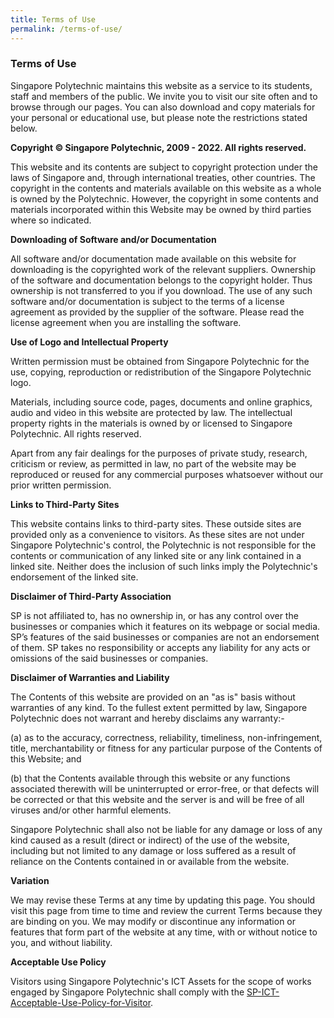 ```yaml
---
title: Terms of Use
permalink: /terms-of-use/
---
```

### **Terms of Use**

Singapore Polytechnic maintains this website as a service to its students, staff and members of the public. We invite you to visit our site often and to browse through our pages. You can also download and copy materials for your personal or educational use, but please note the restrictions stated below.

**Copyright © Singapore Polytechnic, 2009 - 2022. All rights reserved.**

This website and its contents are subject to copyright protection under the laws of Singapore and, through international treaties, other countries. The copyright in the contents and materials available on this website as a whole is owned by the Polytechnic. However, the copyright in some contents and materials incorporated within this Website may be owned by third parties where so indicated.

**Downloading of Software and/or Documentation**

All software and/or documentation made available on this website for downloading is the copyrighted work of the relevant suppliers. Ownership of the software and documentation belongs to the copyright holder. Thus ownership is not transferred to you if you download. The use of any such software and/or documentation is subject to the terms of a license agreement as provided by the supplier of the software. Please read the license agreement when you are installing the software.

**Use of Logo and Intellectual Property**

Written permission must be obtained from Singapore Polytechnic for the use, copying, reproduction or redistribution of the Singapore Polytechnic logo.

Materials, including source code, pages, documents and online graphics, audio and video in this website are protected by law. The intellectual property rights in the materials is owned by or licensed to Singapore Polytechnic. All rights reserved.

Apart from any fair dealings for the purposes of private study, research, criticism or review, as permitted in law, no part of the website may be reproduced or reused for any commercial purposes whatsoever without our prior written permission.

**Links to Third-Party Sites**

This website contains links to third-party sites. These outside sites are provided only as a convenience to visitors. As these sites are not under Singapore Polytechnic's control, the Polytechnic is not responsible for the contents or communication of any linked site or any link contained in a linked site. Neither does the inclusion of such links imply the Polytechnic's endorsement of the linked site.

**Disclaimer of Third-Party Association**

SP is not affiliated to, has no ownership in, or has any control over the businesses or companies which it features on its webpage or social media. SP’s features of the said businesses or companies are not an endorsement of them. SP takes no responsibility or accepts any liability for any acts or omissions of the said businesses or companies.

**Disclaimer of Warranties and Liability**

The Contents of this website are provided on an "as is" basis without warranties of any kind. To the fullest extent permitted by law, Singapore Polytechnic does not warrant and hereby disclaims any warranty:-

(a) as to the accuracy, correctness, reliability, timeliness, non-infringement, title, merchantability or fitness for any particular purpose of the Contents of this Website; and

(b) that the Contents available through this website or any functions associated therewith will be uninterrupted or error-free, or that defects will be corrected or that this website and the server is and will be free of all viruses and/or other harmful elements.

Singapore Polytechnic shall also not be liable for any damage or loss of any kind caused as a result (direct or indirect) of the use of the website, including but not limited to any damage or loss suffered as a result of reliance on the Contents contained in or available from the website.

**Variation**

We may revise these Terms at any time by updating this page. You should visit this page from time to time and review the current Terms because they are binding on you. We may modify or discontinue any information or features that form part of the website at any time, with or without notice to you, and without liability.

**Acceptable Use Policy**

Visitors using Singapore Polytechnic's ICT Assets for the scope of works engaged by Singapore Polytechnic shall comply with the [SP-ICT-Acceptable-Use-Policy-for-Visitor](https://www.sp.edu.sg/docs/default-source/default-document-library/sp-ict-acceptable-use-policy-for-visitors75002e275a834a53a72633d7fcc2fc56.pdf?sfvrsn=e6dcd6b0_2).